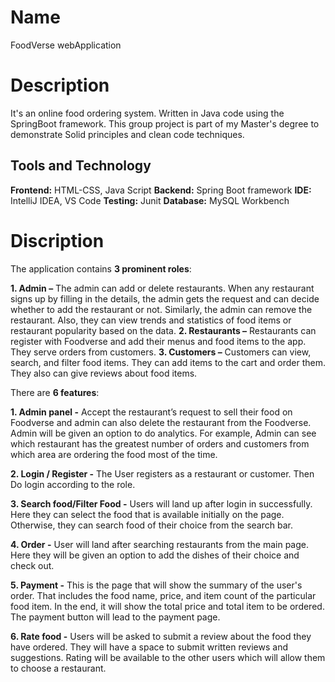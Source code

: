 # Name
FoodVerse webApplication

# Description
It's an online food ordering system. Written in Java code using the SpringBoot framework. This group project is part of my Master's degree to demonstrate Solid principles and clean code techniques. 

## Tools and Technology

**Frontend:**  HTML-CSS, Java Script
**Backend:**   Spring Boot framework
**IDE:**           IntelliJ IDEA, VS Code
**Testing:**     Junit
**Database:** MySQL Workbench

# Discription

The application contains **3 prominent roles**:

**1.  Admin –** The admin can add or delete restaurants. When any restaurant signs up by filling in the details, the admin gets the request and can decide whether to add the restaurant or not. Similarly, the admin can remove the restaurant. Also, they can view trends and statistics of food items or restaurant popularity based on the data.
**2. Restaurants –** Restaurants can register with Foodverse and add their menus and food items to the app. They serve orders from customers.
**3. Customers –** Customers can view, search, and filter food items. They can add items to the cart and order them. They also can give reviews about food items.

There are **6 features**:

**1. Admin panel -**  Accept the restaurant’s request to sell their food on Foodverse and admin can also delete the restaurant from the Foodverse. Admin will be given an option to do analytics. For example, Admin can see which restaurant has the greatest number of orders and customers from which area are ordering the food most of the time.

**2. Login / Register -** The User registers as a restaurant or customer. Then Do login according to the role.

**3. Search food/Filter Food -** Users will land up after login in successfully. Here they can select the food that is available initially on the page. Otherwise, they can search food of their choice from the search bar.

**4. Order -**  User will land after searching restaurants from the main page. Here they will be given an option to add the dishes of their choice and check out.

**5. Payment -** This is the page that will show the summary of the user's order. That includes the food name, price, and item count of the particular food item. In the end, it will show the total price and total item to be ordered. The payment button will lead to the payment page.

**6. Rate food -** Users will be asked to submit a review about the food they have ordered. They will have a space to submit written reviews and suggestions. Rating will be available to the other users which will allow them to choose a restaurant.
